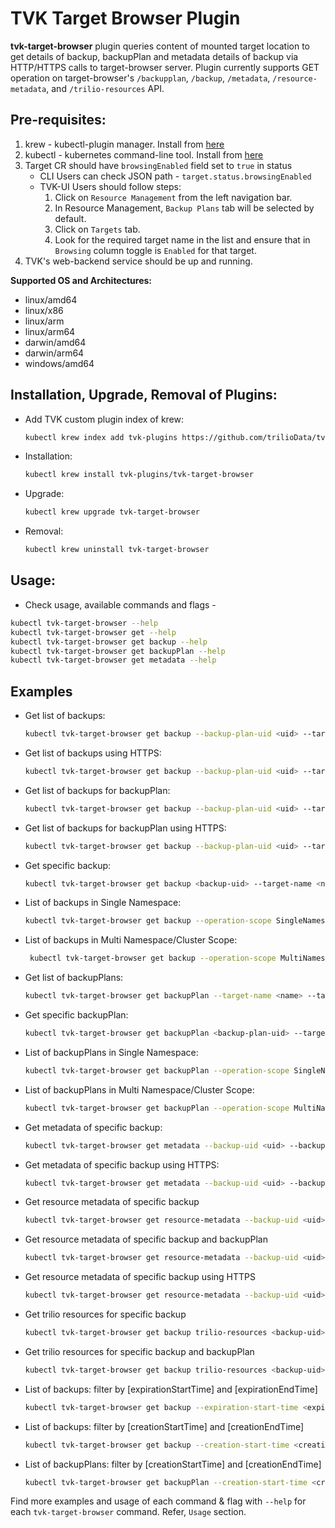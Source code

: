 # TVK Target Browser Plugin

**tvk-target-browser** plugin queries content of mounted target location to get details of backup, backupPlan and
metadata details of backup via HTTP/HTTPS calls to target-browser server. Plugin currently supports GET operation on
target-browser's `/backupplan`, `/backup`, `/metadata`, `/resource-metadata`, and `/trilio-resources` API.

## Pre-requisites:

1. krew - kubectl-plugin manager. Install from [here](https://krew.sigs.k8s.io/docs/user-guide/setup/install/)
2. kubectl - kubernetes command-line tool. Install from [here](https://kubernetes.io/docs/tasks/tools/install-kubectl/)
3. Target CR should have `browsingEnabled` field set to `true` in status
    - CLI Users can check JSON path - `target.status.browsingEnabled`
    - TVK-UI Users should follow steps:
        1. Click on `Resource Management` from the left navigation bar.
        2. In Resource Management, `Backup Plans` tab will be selected by default.
        3. Click on `Targets` tab.
        4. Look for the required target name in the list and ensure that in `Browsing` column toggle is `Enabled` for
           that target.
4. TVK's web-backend service should be up and running.

**Supported OS and Architectures:**

- linux/amd64
- linux/x86
- linux/arm
- linux/arm64
- darwin/amd64
- darwin/arm64
- windows/amd64

## Installation, Upgrade, Removal of Plugins:

- Add TVK custom plugin index of krew:

  ```bash
  kubectl krew index add tvk-plugins https://github.com/trilioData/tvk-plugins.git
  ```

- Installation:

  ```bash
  kubectl krew install tvk-plugins/tvk-target-browser
  ```

- Upgrade:

  ```bash
  kubectl krew upgrade tvk-target-browser
  ```

- Removal:

  ```bash
  kubectl krew uninstall tvk-target-browser
  ```

## Usage:

- Check usage, available commands and flags -

```bash
kubectl tvk-target-browser --help
kubectl tvk-target-browser get --help
kubectl tvk-target-browser get backup --help
kubectl tvk-target-browser get backupPlan --help
kubectl tvk-target-browser get metadata --help
```

## Examples

- Get list of backups:

  ```bash
  kubectl tvk-target-browser get backup --backup-plan-uid <uid> --target-name <name> --target-namespace <namespace>
  ```

- Get list of backups using HTTPS:
  ```bash
  kubectl tvk-target-browser get backup --backup-plan-uid <uid> --target-name <name> --target-namespace <namespace> --use-https --certificate-authority <certificate-path>
  ```

- Get list of backups for backupPlan:
  ```bash
  kubectl tvk-target-browser get backup --backup-plan-uid <uid> --target-name <name> --target-namespace <namespace>
  ```

- Get list of backups for backupPlan using HTTPS:
  ```bash
  kubectl tvk-target-browser get backup --backup-plan-uid <uid> --target-name <name> --target-namespace <namespace> --use-https --certificate-authority <certificate-path>
  ```

- Get specific backup:
  ```bash
  kubectl tvk-target-browser get backup <backup-uid> --target-name <name> --target-namespace <namespace>
  ```
- List of backups in Single Namespace:
  ```bash
  kubectl tvk-target-browser get backup --operation-scope SingleNamespace --target-name <name> --target-namespace <namespace>
  ```
- List of backups in Multi Namespace/Cluster Scope:
  ```bash
   kubectl tvk-target-browser get backup --operation-scope MultiNamespace --target-name <name> --target-namespace <namespace>
  ```

- Get list of backupPlans:
  ```bash
  kubectl tvk-target-browser get backupPlan --target-name <name> --target-namespace <namespace>
  ```

- Get specific backupPlan:
  ```bash
  kubectl tvk-target-browser get backupPlan <backup-plan-uid> --target-name <name> --target-namespace <namespace>
  ```
- List of backupPlans in Single Namespace:
  ```bash
  kubectl tvk-target-browser get backupPlan --operation-scope SingleNamespace --target-name <name> --target-namespace <namespace>
  ```
- List of backupPlans in Multi Namespace/Cluster Scope:
  ```bash
  kubectl tvk-target-browser get backupPlan --operation-scope MultiNamespace --target-name <name> --target-namespace <namespace>
  ```

- Get metadata of specific backup:
  ```bash
  kubectl tvk-target-browser get metadata --backup-uid <uid> --backup-plan-uid <uid> --target-name <name> --target-namespace <namespace>
  ```

- Get metadata of specific backup using HTTPS:
  ```bash
  kubectl tvk-target-browser get metadata --backup-uid <uid> --backup-plan-uid <uid> --target-name <name> --target-namespace <namespace> --use-https --certificate-authority <certificate-path>
  ```

- Get resource metadata of specific backup
  ```bash
  kubectl tvk-target-browser get resource-metadata --backup-uid <uid> --target-name <name> --target-namespace <namespace> --group <group> --version <version> --kind <kind> --name <resource-name>
  ```

- Get resource metadata of specific backup and backupPlan
  ```bash
  kubectl tvk-target-browser get resource-metadata --backup-uid <uid> --backup-plan-uid <uid> --target-name <name> --target-namespace <namespace> --group <group> --version <version> --kind <kind> --name <resource-name>
  ```
  
- Get resource metadata of specific backup using HTTPS
  ```bash
  kubectl tvk-target-browser get resource-metadata --backup-uid <uid> --target-name <name> --target-namespace <namespace> --group <group> --version <version> --kind <kind> --name <resource-name> --use-https --certificate-authority <certificate-path>
  ```

- Get trilio resources for specific backup
  ```bash
  kubectl tvk-target-browser get backup trilio-resources <backup-uid> --kinds ClusterBackupPlan,Backup,Hook --target-name <name> --target-namespace <namespace>
  ```

- Get trilio resources for specific backup and backupPlan
  ```bash
  kubectl tvk-target-browser get backup trilio-resources <backup-uid> --backup-plan-uid <uid> --kinds ClusterBackupPlan,Backup,Hook --target-name <name> --target-namespace <namespace>
  ```
  
- List of backups: filter by [expirationStartTime] and [expirationEndTime]
  ```bash
  kubectl tvk-target-browser get backup --expiration-start-time <expiration-start-time> --expiration-end-time <expiration-end-time> --target-name <name> --target-namespace <namespace>
  ```

- List of backups: filter by [creationStartTime] and [creationEndTime]
  ```bash
  kubectl tvk-target-browser get backup --creation-start-time <creation-start-time> --creation-end-time <creation-end-time> --target-name <name> --target-namespace <namespace>
  ```

- List of backupPlans: filter by [creationStartTime] and [creationEndTime]
  ```bash
  kubectl tvk-target-browser get backupPlan --creation-start-time <creation-start-time> --creation-end-time <creation-end-time>--target-name <name> --target-namespace <namespace>
  ```

Find more examples and usage of each command & flag with `--help` for each `tvk-target-browser` command. Refer, `Usage`
section.
